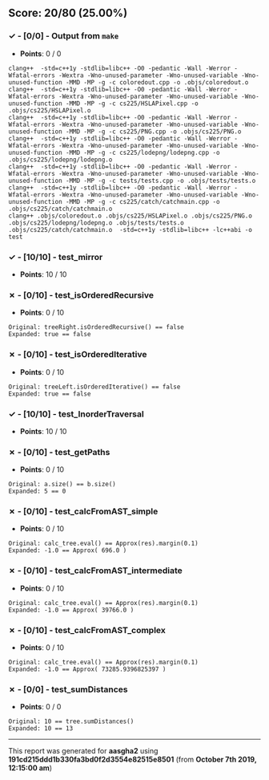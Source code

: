 


## Score: 20/80 (25.00%)


### ✓ - [0/0] - Output from `make`

- **Points**: 0 / 0


```
clang++  -std=c++1y -stdlib=libc++ -O0 -pedantic -Wall -Werror -Wfatal-errors -Wextra -Wno-unused-parameter -Wno-unused-variable -Wno-unused-function -MMD -MP -g -c coloredout.cpp -o .objs/coloredout.o
clang++  -std=c++1y -stdlib=libc++ -O0 -pedantic -Wall -Werror -Wfatal-errors -Wextra -Wno-unused-parameter -Wno-unused-variable -Wno-unused-function -MMD -MP -g -c cs225/HSLAPixel.cpp -o .objs/cs225/HSLAPixel.o
clang++  -std=c++1y -stdlib=libc++ -O0 -pedantic -Wall -Werror -Wfatal-errors -Wextra -Wno-unused-parameter -Wno-unused-variable -Wno-unused-function -MMD -MP -g -c cs225/PNG.cpp -o .objs/cs225/PNG.o
clang++  -std=c++1y -stdlib=libc++ -O0 -pedantic -Wall -Werror -Wfatal-errors -Wextra -Wno-unused-parameter -Wno-unused-variable -Wno-unused-function -MMD -MP -g -c cs225/lodepng/lodepng.cpp -o .objs/cs225/lodepng/lodepng.o
clang++  -std=c++1y -stdlib=libc++ -O0 -pedantic -Wall -Werror -Wfatal-errors -Wextra -Wno-unused-parameter -Wno-unused-variable -Wno-unused-function -MMD -MP -g -c tests/tests.cpp -o .objs/tests/tests.o
clang++  -std=c++1y -stdlib=libc++ -O0 -pedantic -Wall -Werror -Wfatal-errors -Wextra -Wno-unused-parameter -Wno-unused-variable -Wno-unused-function -MMD -MP -g -c cs225/catch/catchmain.cpp -o .objs/cs225/catch/catchmain.o
clang++ .objs/coloredout.o .objs/cs225/HSLAPixel.o .objs/cs225/PNG.o .objs/cs225/lodepng/lodepng.o .objs/tests/tests.o .objs/cs225/catch/catchmain.o  -std=c++1y -stdlib=libc++ -lc++abi -o test

```


### ✓ - [10/10] - test_mirror

- **Points**: 10 / 10





### ✗ - [0/10] - test_isOrderedRecursive

- **Points**: 0 / 10


```
Original: treeRight.isOrderedRecursive() == false
Expanded: true == false
```


### ✗ - [0/10] - test_isOrderedIterative

- **Points**: 0 / 10


```
Original: treeLeft.isOrderedIterative() == false
Expanded: true == false
```


### ✓ - [10/10] - test_InorderTraversal

- **Points**: 10 / 10





### ✗ - [0/10] - test_getPaths

- **Points**: 0 / 10


```
Original: a.size() == b.size()
Expanded: 5 == 0
```


### ✗ - [0/10] - test_calcFromAST_simple

- **Points**: 0 / 10


```
Original: calc_tree.eval() == Approx(res).margin(0.1)
Expanded: -1.0 == Approx( 696.0 )
```


### ✗ - [0/10] - test_calcFromAST_intermediate

- **Points**: 0 / 10


```
Original: calc_tree.eval() == Approx(res).margin(0.1)
Expanded: -1.0 == Approx( 39766.0 )
```


### ✗ - [0/10] - test_calcFromAST_complex

- **Points**: 0 / 10


```
Original: calc_tree.eval() == Approx(res).margin(0.1)
Expanded: -1.0 == Approx( 73285.9396825397 )
```


### ✗ - [0/0] - test_sumDistances

- **Points**: 0 / 0


```
Original: 10 == tree.sumDistances()
Expanded: 10 == 13
```


---

This report was generated for **aasgha2** using **191cd215ddd1b330fa3bd0f2d3554e82515e8501** (from **October 7th 2019, 12:15:00 am**)
